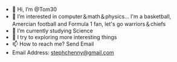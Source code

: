 - 👋 Hi, I’m @Tom30
- 👀 I’m interested in computer＆math＆physics...      I'm a basketball, Amercian football and Formula 1 fan, let's go warriors＆chiefs
- 🌱 I’m currently studying Science
- 💞️ I try to exploring more interesting things   
- 📫 How to reach me? Send Email  
- Email Address: stephchenny@gmail.com

